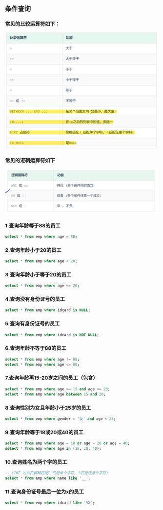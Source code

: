 ## 条件查询
### 常见的比较运算符如下：
![](../../image/屏幕截图%202024-03-25%20154420.png)
### 常见的逻辑运算符如下
![](../../image/屏幕截图%202024-03-25%20154639.png)
### 1.查询年龄等于88的员工
```SQL
select * from emp where age = 88;
```
### 2.查询年龄小于20的员工
```SQL
select * from emp where age < 20;
```
### 3.查询年龄小于等于20的员工
```SQL
select * from emp where age <= 20;
```
### 4.查询没有身份证号的员工
```SQL
select * from emp where idcard is NULL;
```
### 5.查询有身份证号的员工
```SQL
select * from emp where idcard is NOT NULL;
```
### 6.查询年龄不等于88的员工
```SQL
select * from emp where age != 88;
select * from emp where age <> 88;
```
### 7.查询年龄再15-20岁之间的员工（包含）
```SQL
select * from emp where age >= 15 and age <= 20;
select * from emp where age between 15 and 20;
```
### 8.查询性别为女且年龄小于25岁的员工
```SQL
select * from emp where gender = '女' and age < 25;
```
### 9.查询年龄等于18或20或40的员工
```SQL
select * from emp where age = 18 or age = 20 or age = 40;
select * from emp where age in (18, 20, 40);
```
### 10.查询姓名为两个字的员工
```SQL
-- LIKE 占位符模糊匹配(_匹配单个字符, %匹配任意个字符)
select * from emp where name like '__';
```
### 11.查询身份证号最后一位为x的员工
```SQL
select * from emp where idcard like '%X';
```


